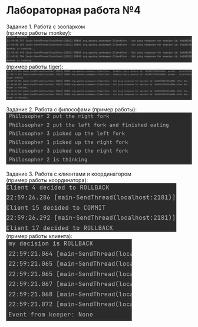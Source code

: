 <h1> Лабораторная работа №4</h1>  

Задание 1. Работа с зоопарком  
(пример работы monkey):         ![](https://github.com/macsonproger/BigData/blob/main/lr_4/лаб4/tests/monkey.jpg)  
(пример работы tiger):         ![](https://github.com/macsonproger/BigData/blob/main/lr_4/лаб4/tests/tigers.jpg) 

Задание 2.  Работа с философами   (пример работы):           ![](https://github.com/macsonproger/BigData/blob/main/lr_4/лаб4/tests/philosophers.jpg)  

Задание 3. Работа с клиентами и координатором  
(пример работы координатора):       ![](https://github.com/macsonproger/BigData/blob/main/lr_4/лаб4/tests/coordinator.jpg)  
(пример работы клиента):      ![](https://github.com/macsonproger/BigData/blob/main/lr_4/лаб4/tests/client.jpg) 
